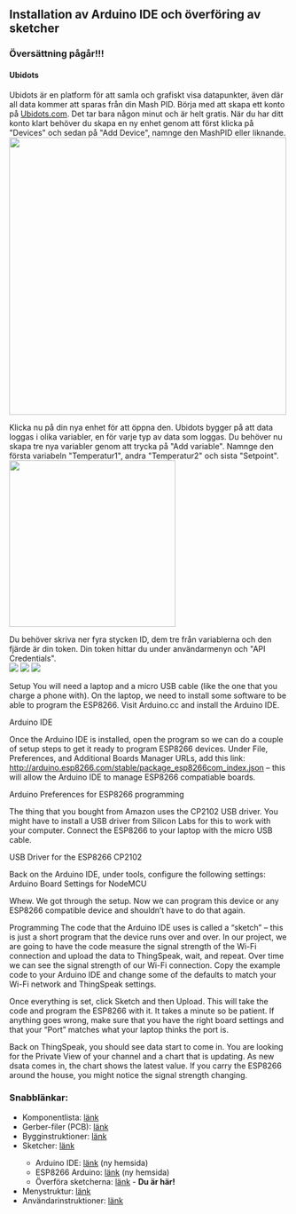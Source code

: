<h2>Installation av Arduino IDE och överföring av sketcher</h2>
<h3>Översättning pågår!!!</h3>

<h4>Ubidots</h4>
Ubidots är en platform för att samla och grafiskt visa datapunkter, även där all data kommer att sparas från din Mash PID. Börja med att skapa ett konto på <a href="www.ubidots.com">Ubidots.com</a>. Det tar bara någon minut och är helt gratis. När du har ditt konto klart behöver du skapa en ny enhet genom att först klicka på "Devices" och sedan på "Add Device", namnge den MashPID eller liknande.<br>
<img width="500" src="https://github.com/knockimov/Knocker_Mash_PID/blob/master/images/Sk%C3%A4rmklipp-002.JPG"></img><br>

Klicka nu på din nya enhet för att öppna den. Ubidots bygger på att data loggas i olika variabler, en för varje typ av data som loggas. Du behöver nu skapa tre nya variabler genom att trycka på "Add variable". Namnge den första variabeln "Temperatur1", andra "Temperatur2" och sista "Setpoint".<br>
<img width="300" src="https://github.com/knockimov/Knocker_Mash_PID/blob/master/images/Sk%C3%A4rmklipp-003.JPG"></img><br>

Du behöver skriva ner fyra stycken ID, dem tre från variablerna och den fjärde är din token. Din token hittar du under användarmenyn och "API Credentials".<br>
<img src="https://github.com/knockimov/Knocker_Mash_PID/blob/master/images/Sk%C3%A4rmklipp-004.JPG"></img>
<img src="https://github.com/knockimov/Knocker_Mash_PID/blob/master/images/Sk%C3%A4rmklipp-005.jpg"></img>
<img src="https://github.com/knockimov/Knocker_Mash_PID/blob/master/images/Sk%C3%A4rmklipp-006.jpg"></img>

Setup
You will need a laptop and a micro USB cable (like the one that you charge a phone with). On the laptop, we need to install some software to be able to program the ESP8266. Visit Arduino.cc and install the Arduino IDE.

Arduino IDE

Once the Arduino IDE is installed, open the program so we can do a couple of setup steps to get it ready to program ESP8266 devices. Under File, Preferences, and Additional Boards Manager URLs, add this link: http://arduino.esp8266.com/stable/package_esp8266com_index.json – this will allow the Arduino IDE to manage ESP8266 compatiable boards.

Arduino Preferences for ESP8266 programming

The thing that you bought from Amazon uses the CP2102 USB driver. You might have to install a USB driver from Silicon Labs for this to work with your computer. Connect the ESP8266 to your laptop with the micro USB cable.

USB Driver for the ESP8266 CP2102

Back on the Arduino IDE, under tools, configure the following settings:
Arduino Board Settings for NodeMCU

Whew. We got through the setup. Now we can program this device or any ESP8266 compatible device and shouldn’t have to do that again.

Programming
The code that the Arduino IDE uses is called a “sketch” – this is just a short program that the device runs over and over. In our project, we are going to have the code measure the signal strength of the Wi-Fi connection and upload the data to ThingSpeak, wait, and repeat. Over time we can see the signal strength of our Wi-Fi connection. Copy the example code to your Arduino IDE and change some of the defaults to match your Wi-Fi network and ThingSpeak settings.

Once everything is set, click Sketch and then Upload. This will take the code and program the ESP8266 with it. It takes a minute so be patient. If anything goes wrong, make sure that you have the right board settings and that your “Port” matches what your laptop thinks the port is.

Back on ThingSpeak, you should see data start to come in. You are looking for the Private View of your channel and a chart that is updating. As new dsata comes in, the chart shows the latest value. If you carry the ESP8266 around the house, you might notice the signal strength changing.

<h3>Snabblänkar:</h3>
<ul>
<li>Komponentlista: <a href="https://github.com/knockimov/Knocker_Mash_PID/blob/master/COMPONENTS.md"> länk</a></li>
<li>Gerber-filer (PCB): <a href="https://github.com/knockimov/Knocker_Mash_PID/tree/master/gerber"> länk</a></li>
<li>Bygginstruktioner: <a href="https://github.com/knockimov/Knocker_Mash_PID/blob/master/BUILD.md"> länk</a></li>
<li>Sketcher: <a href="https://github.com/knockimov/Knocker_Mash_PID/tree/master/arduino"> länk</a></li>
<ul>
<li>Arduino IDE: <a href="https://www.arduino.cc/en/Guide/Windows"> länk</a> (ny hemsida)</li>
<li>ESP8266 Arduino: <a href="https://github.com/esp8266/Arduino#installing-with-boards-manager"> länk</a> (ny hemsida)</li>
<li>Överföra sketcherna: <a href="https://github.com/knockimov/Knocker_Mash_PID/blob/master/TRANSFER.md"> länk</a> - <b>Du är här!</b></li>
</ul>
<li>Menystruktur: <a href="https://github.com/knockimov/Knocker_Mash_PID/blob/master/MENU.md"> länk</a></li>
<li>Användarinstruktioner: <a href="https://github.com/knockimov/Knocker_Mash_PID/blob/master/GUIDE.md"> länk</a></li>
</ul>
